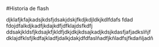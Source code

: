 #Historia de flash

djklafjkfajkadsjkdsfjdsakjdskjfkdjkdjldkjkdlfdafs
fdad
fdojdfalkdjkadfjkdajkdfjdfklajdsfkdfj
ddsakjkldsfjkdsajkfjkldfjdkjdkjkdsajkadjkdsjkdasfjafjadkslñjf
dklajdfklsfjlkdfajkladfjdalkjdakjdfdfaslñadfjkñladfsjfkdañljadñ
